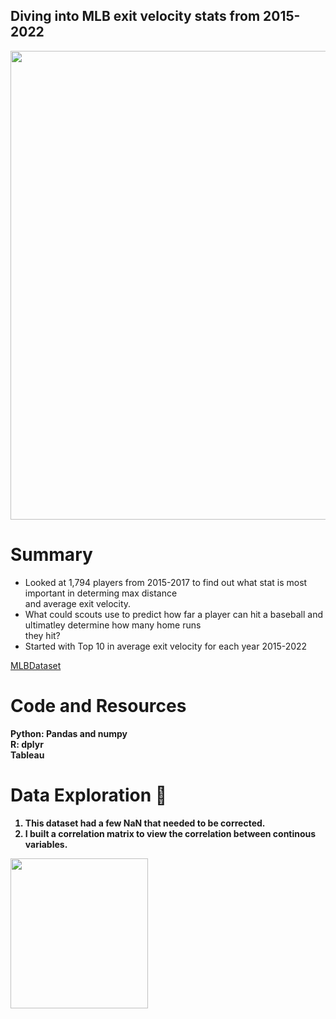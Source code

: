 ## Diving into MLB exit velocity stats from 2015-2022
<div id="header" align="center">
  <img src="https://sportslogosvg.com/wp-content/uploads/2020/09/mlb.png" width="750"/>
</div>

# Summary

<ul style="list-style-type:disc;">
  <li>Looked at 1,794 players from 2015-2017 to find out what stat is most important in determing max distance <br>
and average exit velocity. <br></li>
  <li>What could scouts use to predict how far a player can hit a baseball and ultimatley determine how many home runs <br>
they hit? <br></li>
  <li>Started with Top 10 in average exit velocity for each year 2015-2022 </li>
</ul>  

<a href = "https://www.kaggle.com/datasets/mattop/mlb-batting-exit-velocity-data-2015-2022" > MLBDataset </a> <br>

# Code and Resources

<b>Python<b>: Pandas and numpy <br>
<b>R<b>: dplyr  <br>
<b>Tableau<b>  


# Data Exploration 🔭
  
  1. This dataset had a few NaN that needed to be corrected. <br>
  2. I built a correlation matrix to view the correlation between continous variables. <br>
  
  
  <p>
    <img src="C:\Users\Aaron Mobley\Pictures\Screenshots\MLB corr.png" width="220" height="240" />
</p>

